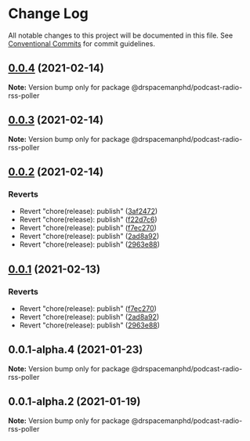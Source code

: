 # Change Log

All notable changes to this project will be documented in this file.
See [Conventional Commits](https://conventionalcommits.org) for commit guidelines.

## [0.0.4](https://github.com/drspacemanphd/podcast-radio-web/compare/@drspacemanphd/podcast-radio-rss-poller@0.0.3...@drspacemanphd/podcast-radio-rss-poller@0.0.4) (2021-02-14)

**Note:** Version bump only for package @drspacemanphd/podcast-radio-rss-poller





## [0.0.3](https://github.com/drspacemanphd/podcast-radio-web/compare/@drspacemanphd/podcast-radio-rss-poller@0.0.2...@drspacemanphd/podcast-radio-rss-poller@0.0.3) (2021-02-14)

**Note:** Version bump only for package @drspacemanphd/podcast-radio-rss-poller





## [0.0.2](https://github.com/drspacemanphd/podcast-radio-web/compare/@drspacemanphd/podcast-radio-rss-poller@0.0.1-alpha.4...@drspacemanphd/podcast-radio-rss-poller@0.0.2) (2021-02-14)


### Reverts

* Revert "chore(release): publish" ([3af2472](https://github.com/drspacemanphd/podcast-radio-web/commit/3af2472160fcaa18b8ddb94fd24acfea06e61462))
* Revert "chore(release): publish" ([f22d7c6](https://github.com/drspacemanphd/podcast-radio-web/commit/f22d7c66c0d1a21c06533d7190383e293f4a05b0))
* Revert "chore(release): publish" ([f7ec270](https://github.com/drspacemanphd/podcast-radio-web/commit/f7ec2702b4a119994785ad64d2b12b10a2b6e200))
* Revert "chore(release): publish" ([2ad8a92](https://github.com/drspacemanphd/podcast-radio-web/commit/2ad8a9247123d3afabcdc8409cb614f5f971a0bd))
* Revert "chore(release): publish" ([2963e88](https://github.com/drspacemanphd/podcast-radio-web/commit/2963e888482364630563f923282814de025a3f98))





## [0.0.1](https://github.com/drspacemanphd/podcast-radio-web/compare/@drspacemanphd/podcast-radio-rss-poller@0.0.1-alpha.4...@drspacemanphd/podcast-radio-rss-poller@0.0.1) (2021-02-13)


### Reverts

* Revert "chore(release): publish" ([f7ec270](https://github.com/drspacemanphd/podcast-radio-web/commit/f7ec2702b4a119994785ad64d2b12b10a2b6e200))
* Revert "chore(release): publish" ([2ad8a92](https://github.com/drspacemanphd/podcast-radio-web/commit/2ad8a9247123d3afabcdc8409cb614f5f971a0bd))
* Revert "chore(release): publish" ([2963e88](https://github.com/drspacemanphd/podcast-radio-web/commit/2963e888482364630563f923282814de025a3f98))





## 0.0.1-alpha.4 (2021-01-23)

**Note:** Version bump only for package @drspacemanphd/podcast-radio-rss-poller





## 0.0.1-alpha.2 (2021-01-19)

**Note:** Version bump only for package @drspacemanphd/podcast-radio-rss-poller
